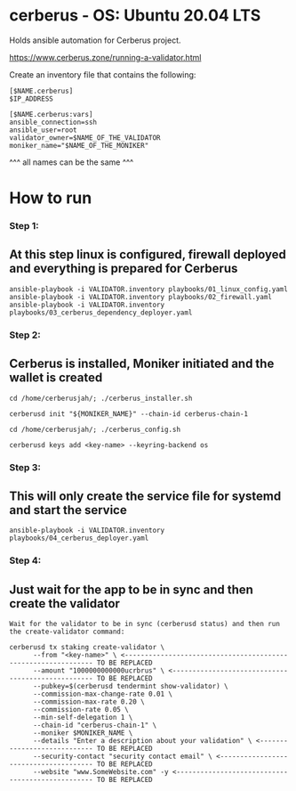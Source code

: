 # cerberus - OS: Ubuntu 20.04 LTS
Holds ansible automation for Cerberus project.

https://www.cerberus.zone/running-a-validator.html

Create an inventory file that contains the following:

```
[$NAME.cerberus]
$IP_ADDRESS

[$NAME.cerberus:vars]
ansible_connection=ssh
ansible_user=root
validator_owner=$NAME_OF_THE_VALIDATOR
moniker_name="$NAME_OF_THE_MONIKER"
```
^^^ all names can be the same ^^^

# How to run

### Step 1: 
## At this step linux is configured, firewall deployed and everything is prepared for Cerberus
```
ansible-playbook -i VALIDATOR.inventory playbooks/01_linux_config.yaml
ansible-playbook -i VALIDATOR.inventory playbooks/02_firewall.yaml
ansible-playbook -i VALIDATOR.inventory playbooks/03_cerberus_dependency_deployer.yaml
```

### Step 2:
## Cerberus is installed, Moniker initiated and the wallet is created
```
cd /home/cerberusjah/; ./cerberus_installer.sh
```
```
cerberusd init "${MONIKER_NAME}" --chain-id cerberus-chain-1
```
```
cd /home/cerberusjah/; ./cerberus_config.sh
```
```
cerberusd keys add <key-name> --keyring-backend os
```

### Step 3:
## This will only create the service file for systemd and start the service
```
ansible-playbook -i VALIDATOR.inventory playbooks/04_cerberus_deployer.yaml
```

### Step 4:
## Just wait for the app to be in sync and then create the validator
`Wait for the validator to be in sync (cerberusd status) and then run the create-validator command:`

```
cerberusd tx staking create-validator \
      --from "<key-name>" \ <-------------------------------------------------------------- TO BE REPLACED
      --amount "1000000000000ucrbrus" \ <-------------------------------------------------- TO BE REPLACED
      --pubkey=$(cerberusd tendermint show-validator) \ 
      --commission-max-change-rate 0.01 \
      --commission-max-rate 0.20 \
      --commission-rate 0.05 \
      --min-self-delegation 1 \
      --chain-id "cerberus-chain-1" \
      --moniker $MONIKER_NAME \
      --details "Enter a description about your validation" \ <---------------------------- TO BE REPLACED
      --security-contact "security contact email" \ <-------------------------------------- TO BE REPLACED
      --website "www.SomeWebsite.com" -y <------------------------------------------------- TO BE REPLACED
```